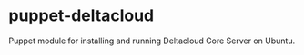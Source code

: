 puppet-deltacloud
=================

Puppet module for installing and running Deltacloud Core Server on Ubuntu.
